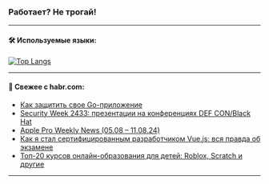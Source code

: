 ### Работает? Не трогай!

---
<!--
#### 🛠️ Technical stack:

![Java](https://img.shields.io/badge/Java-informational?logo=Oracle&style=flat&logoColor=white&color=FF4500)
![Kotlin](https://img.shields.io/badge/Kotlin-informational?logo=Kotlin&style=flat&logoColor=white&color=774D97)
![TS](https://img.shields.io/badge/TypeScript-informational?logo=typeScript&style=flat&logoColor=black&color=017acc)
![Python](https://img.shields.io/badge/Python-informational?logo=Python&style=flat&logoColor=black&color=ffdd54) <br>
![Spring](https://img.shields.io/badge/Spring-informational?logo=Spring&style=flat&logoColor=white&color=6DB33F) 
![SpringBoot](https://img.shields.io/badge/SpringBoot-informational?logo=SpringBoot&style=flat&logoColor=white&color=6DB33F)
![Nest](https://img.shields.io/badge/NestJS-informational?logo=NestJS&style=flat&logoColor=white&color=E0234E) 
![NodeJS](https://img.shields.io/badge/NodeJS-informational?logo=node.js&style=flat&logoColor=white&color=70A760)<br>
![PostgreSQL](https://img.shields.io/badge/PostgreSQL-informational?logo=PostgreSQL&style=flat&logoColor=white&color=DAA520)
![MongoDB](https://img.shields.io/badge/MongoDB-informational?logo=MongoDB&style=flat&logoColor=white&color=870000)
![Apache](https://img.shields.io/badge/Apache-informational?logo=apache&style=flat&logoColor=white&color=f74e28)

___ 
-->

#### 🛠️ Используемые языки:

[![Top Langs](https://github-readme-stats-u2qms2cxw-advtsettinggmailcoms-projects.vercel.app/api/top-langs/?username=zloylis&langs_count=10&hide_title=true&title_color=e6edf3&size_weight=0.5&count_weight=0.5&layout=compact&hide_progress=true&hide_border=true&theme=dracula)](https://github.com/zloylis)

<!---


####  :octocat:&nbsp;&nbsp; Статистика:

![GitHub stats](https://github-readme-stats-u2qms2cxw-advtsettinggmailcoms-projects.vercel.app/api?username=zloylis&show_icons=true&hide_border=true&theme=dracula&title_color=e6edf3&include_all_commits=true&count_private=true&hide_rank=false&hide_title=true&rank_icon=github)
-->
---

#### 💬 Свежее с habr.com:

<!-- BLOG-POST-LIST:START -->
- [Как защитить свое Go-приложение](https://habr.com/ru/companies/otus/articles/834336/?utm_source=habrahabr&utm_medium=rss&utm_campaign=834336)
- [Security Week 2433: презентации на конференциях DEF CON/Black Hat](https://habr.com/ru/companies/kaspersky/articles/835504/?utm_source=habrahabr&utm_medium=rss&utm_campaign=835504)
- [Apple Pro Weekly News &lpar;05.08 – 11.08.24&rpar;](https://habr.com/ru/articles/835564/?utm_source=habrahabr&utm_medium=rss&utm_campaign=835564)
- [Как я стал сертифицированным разработчиком Vue.js: вся правда об экзамене](https://habr.com/ru/articles/832992/?utm_source=habrahabr&utm_medium=rss&utm_campaign=832992)
- [Топ-20 курсов онлайн-образования для детей: Roblox, Scratch и другие](https://habr.com/ru/companies/pixel_study/articles/835548/?utm_source=habrahabr&utm_medium=rss&utm_campaign=835548)
<!-- BLOG-POST-LIST:END -->

---
